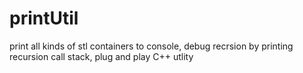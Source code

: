 # printUtil
print all kinds of stl containers to console, debug recrsion by printing recursion call stack, plug and play C++ utlity

